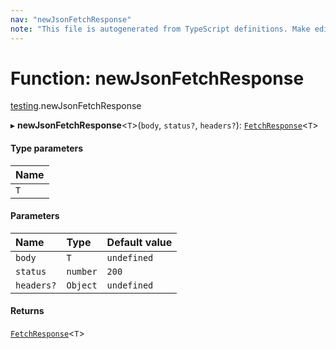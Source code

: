 ```yaml
---
nav: "newJsonFetchResponse"
note: "This file is autogenerated from TypeScript definitions. Make edits to the comments in the TypeScript file and then run `make docs` to regenerate this file."
---
```

# Function: newJsonFetchResponse

[testing](../modules/testing.md).newJsonFetchResponse

▸ **newJsonFetchResponse**<`T`\>(`body`, `status?`, `headers?`): [`FetchResponse`](../interfaces/core.FetchResponse.md)<`T`\>

#### Type parameters

| Name |
| :------ |
| `T` |

#### Parameters

| Name | Type | Default value |
| :------ | :------ | :------ |
| `body` | `T` | `undefined` |
| `status` | `number` | `200` |
| `headers?` | `Object` | `undefined` |

#### Returns

[`FetchResponse`](../interfaces/core.FetchResponse.md)<`T`\>
